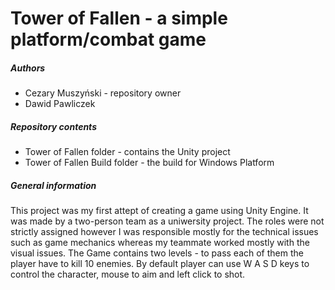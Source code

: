 # Tower of Fallen - a simple platform/combat game

##### Authors
* Cezary Muszyński - repository owner
* Dawid Pawliczek

##### Repository contents
* Tower of Fallen folder - contains the Unity project
* Tower of Fallen Build folder - the build for Windows Platform

##### General information
This project was my first attept of creating a game using Unity Engine. It was made by a two-person team as a uniwersity project. The roles were not strictly assigned however I was responsible mostly for the technical issues such as game mechanics whereas my teammate worked mostly with the visual issues. The Game contains two levels - to pass each of them the player have to kill 10 enemies. By default player can use W A S D keys to control the character, mouse to aim and left click to shot.

